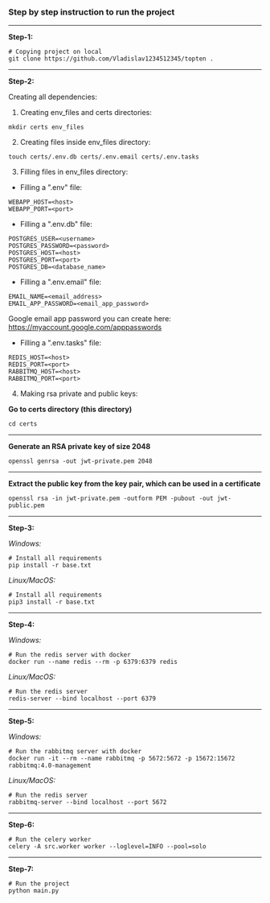 ### Step by step instruction to run the project

***

**Step-1:**
```shell
# Copying project on local
git clone https://github.com/Vladislav1234512345/topten .
```

***

**Step-2:**

Creating all dependencies:
1) Creating env_files and certs directories:

```shell
mkdir certs env_files
```

2) Creating files inside env_files directory:

```shell
touch certs/.env.db certs/.env.email certs/.env.tasks
```

3) Filling files in env_files directory:

* Filling a ".env" file:
```text
WEBAPP_HOST=<host>
WEBAPP_PORT=<port>
```

* Filling a ".env.db" file:
```text
POSTGRES_USER=<username>
POSTGRES_PASSWORD=<password>
POSTGRES_HOST=<host>
POSTGRES_PORT=<port>
POSTGRES_DB=<database_name>
```

* Filling a ".env.email" file:
```text
EMAIL_NAME=<email_address>
EMAIL_APP_PASSWORD=<email_app_password>
```
Google email app password you can create here: https://myaccount.google.com/apppasswords

* Filling a ".env.tasks" file:
```text
REDIS_HOST=<host>
REDIS_PORT=<port>
RABBITMQ_HOST=<host>
RABBITMQ_PORT=<port>
```

4) Making rsa private and public keys:

**Go to certs directory (this directory)**
```shell
cd certs
```

***

**Generate an RSA private key of size 2048**
```shell
openssl genrsa -out jwt-private.pem 2048
```

***

**Extract the public key from the key pair, which can be used in a certificate**
```shell
openssl rsa -in jwt-private.pem -outform PEM -pubout -out jwt-public.pem
```

***

**Step-3:**

*Windows:*
```shell
# Install all requirements
pip install -r base.txt
```

*Linux/MacOS:*
```shell
# Install all requirements
pip3 install -r base.txt
```

***

**Step-4:**

*Windows:*
```shell
# Run the redis server with docker
docker run --name redis --rm -p 6379:6379 redis
```

*Linux/MacOS:*
```shell
# Run the redis server
redis-server --bind localhost --port 6379
```

***

**Step-5:**

*Windows:*
```shell
# Run the rabbitmq server with docker
docker run -it --rm --name rabbitmq -p 5672:5672 -p 15672:15672 rabbitmq:4.0-management
```

*Linux/MacOS:*
```shell
# Run the redis server
rabbitmq-server --bind localhost --port 5672
```

***

**Step-6:**
```shell
# Run the celery worker
celery -A src.worker worker --loglevel=INFO --pool=solo
```

***

**Step-7:**
```shell
# Run the project
python main.py
```
